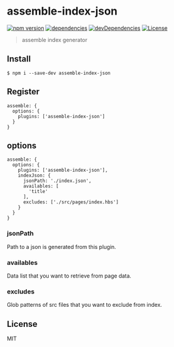 # assemble-index-json

[![npm version](https://img.shields.io/npm/v/assemble-index-json.svg?style=flat-square)](https://github.com/makotot/assemble-index-json)
[![dependencies](http://img.shields.io/david/makotot/assemble-index-json.svg?style=flat-square)](https://github.com/makotot/assemble-index-json)
[![devDependencies](http://img.shields.io/david/dev/makotot/assemble-index-json.svg?style=flat-square)](https://github.com/makotot/assemble-index-json)
[![License](http://img.shields.io/npm/l/assemble-index-json.svg?style=flat-square)](https://github.com/makotot/assemble-index-json)

> assemble index generator


## Install
```
$ npm i --save-dev assemble-index-json
```

## Register
```
assemble: {
  options: {
    plugins: ['assemble-index-json']
  }
}
```

## options

```
assemble: {
  options: {
    plugins: ['assemble-index-json'],
    indexJson: {
      jsonPath: './index.json',
      availables: [
        'title'
      ],
      excludes: ['./src/pages/index.hbs']
    }
  }
}
```

### jsonPath

Path to a json is generated from this plugin.

### availables

Data list that you want to retrieve from page data.

### excludes

Glob patterns of src files that you want to exclude from index.


## License

MIT

